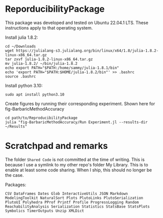 # ReporducibilityPackage

This package was developed and tested on Ubuntu 22.04.1 LTS. These instructions apply to that operating system.

Install julia 1.8.2:

	cd ~/Downloads
	wget https://julialang-s3.julialang.org/bin/linux/x64/1.8/julia-1.8.2-linux-x86_64.tar.gz
	tar zxvf julia-1.8.2-linux-x86_64.tar.gz
	mv julia-1.8.2/ ~/bin/julia-1.8.2
	echo export PATH="$PATH:/home/sammy/julia-1.8.1/bin"
	echo 'export PATH="$PATH:$HOME/julia-1.8.2/bin"' >> .bashrc 
	source .bashrc

Install python 3.10:

	sudo apt install python3.10

Create figures by running their corresponding experiment. Shown here for fig-BarbaricMethodAccuracy

	cd path/to/ReproducibilityPackage
	julia "fig-BarbaricMethodAccuracy/Run Experiment.jl --results-dir ~/Results"

# Scratchpad and remarks

The folder `Shared Code` is not committed at the time of writing. This is because I use a symlink to my other repo's folder My Library. This is to enable at least some code sharing. When I ship, this should no longer be the case.

Packages: 

	CSV DataFrames Dates Glob InteractiveUtils JSON Markdown ModelingToolkit NaturalSort Plots PlutoLinks PlutoSerialization PlutoUI Polyhedra PProf Printf Profile ProgressLogging Random ReachabilityAnalysis Serialization Statistics StatsBase StatsPlots Symbolics TimerOutputs Unzip XMLDict
